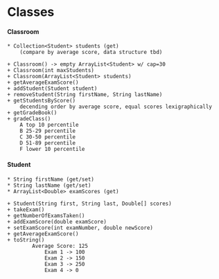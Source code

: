 # Classes
#### Classroom
	* Collection<Student> students (get)
		(compare by average score, data structure tbd)
	
	+ Classroom() -> empty ArrayList<Student> w/ cap=30
	+ Classroom(int maxStudents)
	+ Classroom(ArrayList<Student> students)
	+ getAverageExamScore()
	+ addStudent(Student student)
	+ removeStudent(String firstName, String lastName)
	+ getStudentsByScore()
		decending order by average score, equal scores lexigraphically
	+ getGradeBook()
	+ gradeClass()
		A top 10 percentile
		B 25-29 percentile
		C 30-50 percentile
		D 51-89 percentile
		F lower 10 percentile
#### Student
	* String firstName (get/set)
	* String lastName (get/set)
	* ArrayList<Double> examScores (get)
	
	+ Student(String first, String last, Double[] scores)
	+ takeExam()
	+ getNumberOfExamsTaken()
	+ addExamScore(double examScore)
	+ setExamScore(int examNumber, double newScore)
	+ getAverageExamScore()
	+ toString()
			Average Score: 125
				Exam 1 -> 100
				Exam 2 -> 150
				Exam 3 -> 250
				Exam 4 -> 0